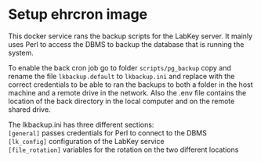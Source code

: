 # Setup ehrcron image

This docker service rans the backup scripts for the LabKey server. It mainly uses Perl to access the DBMS to backup the database that is running the system.

To enable the back cron job go to folder `scripts/pg_backup` copy and rename the file `lkbackup.default` to `lkbackup.ini` and replace with the correct credentials to be able to ran the backups to both a folder in the host machine and a remote drive in the network.
Also the .env file contains the location of the back directory in the local computer and on the remote shared drive.

The lkbackup.ini has three different sections:  
`[general]` passes credentials for Perl to connect to the DBMS  
`[lk_config]` configuration of the LabKey service  
`[file_rotation]` variables for the rotation on the two different locations
